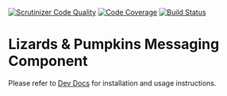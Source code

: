 [![Scrutinizer Code Quality](https://scrutinizer-ci.com/g/lizards-and-pumpkins/messaging/badges/quality-score.png?b=master)](https://scrutinizer-ci.com/g/lizards-and-pumpkins/messaging/?branch=master) [![Code Coverage](https://scrutinizer-ci.com/g/lizards-and-pumpkins/messaging/badges/coverage.png?b=master)](https://scrutinizer-ci.com/g/lizards-and-pumpkins/messaging/?branch=master) [![Build Status](https://scrutinizer-ci.com/g/lizards-and-pumpkins/messaging/badges/build.png?b=master)](https://scrutinizer-ci.com/g/lizards-and-pumpkins/messaging/build-status/master)

# Lizards & Pumpkins Messaging Component

Please refer to [Dev Docs](http://lizardsandpumpkins.com/dev-docs/messaging/) for installation and usage instructions.
